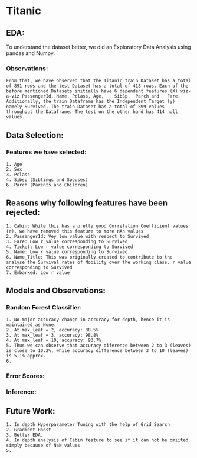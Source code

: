 # Titanic

## EDA:
  To understand the dataset better, we did an Exploratory Data Analysis using pandas and Numpy. 
  ### Observations:
    From that, we have observed that the Titanic train Dataset has a total of 891 rows and the test Dataset has a total of 418 rows. Each of the before mentioned Datasets initially have 6 dependent features (X) viz-a-viz PassengerId, Name,	Pclass,	Age,	SibSp,	Parch and	Fare. Additionally, the train Dataframe has the Independent Target (y) namely Survived. The train Dataset has a total of 899 values throughout the Dataframe. The test on the other hand has 414 null values. 
    
## Data Selection:
  ### Features we have selected: 
    1. Age
    2. Sex
    3. Pclass
    4. Sibsp (Siblings and Spouses)
    6. Parch (Parents and Children)
    

##  Reasons why following features have been rejected:
    1. Cabin: While this has a pretty good Correlation Coefficient values (r), we have removed this feature to more nAn values
    2. PassengerId: Vey low value with respect to Survived
    3. Fare: Low r value corresponding to Survived
    4. Ticket: Low r value corresponding to Survived
    5. Name: Low r value corresponding to Survived
    6. Name_Title: This was originally created to contribute to the analyse the Survival rates of Nobility over the working class. r value corresponding to Survived
    7. Embarked: Low r value

## Models and Observations:
  ### Random Forest Classifier:
    1. No major accuracy change in accuracy for depth, hence it is maintained as None.
    2. At max_leaf = 2, accuracy: 88.5%
    3. At max_leaf = 3, accuracy: 98.8%
    4. At max_leaf = 10, accuracy: 93.7%
    5. Thus we can observe that accuracy diference between 2 to 3 (leaves) is close to 10.2%, while accuracy difference between 3 to 10 (leaves) is 5.1% approx.
    6. 
    
   ### Error Scores:
   ### Inference:
  ## Future Work:
    1. In depth Hyperparameter Tuning with the help of Grid Search
    2. Gradient Boost
    3. Better EDA.
    4. In depth analysis of Cabin feature to see if it can not be omiited simply because of NaN values
    5. 
